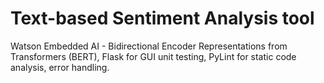 # Text-based Sentiment Analysis tool

Watson Embedded AI - Bidirectional Encoder Representations from Transformers (BERT), 
Flask for GUI
unit testing, PyLint for static code analysis, error handling.
